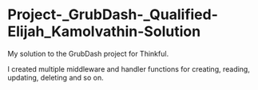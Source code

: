 # Project-_GrubDash-_Qualified-Elijah_Kamolvathin-Solution

My solution to the GrubDash project for Thinkful.

I created multiple middleware and handler functions for creating, reading, updating, deleting and so on.

